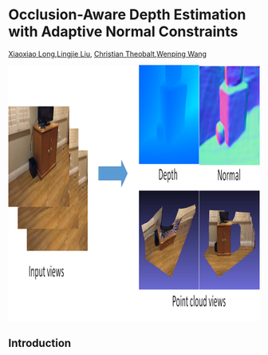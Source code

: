 # Occlusion-Aware Depth Estimation with Adaptive Normal Constraints
[Xiaoxiao Long](https://www.xxlong.site),[Lingjie Liu](https://lingjie0206.github.io), [Christian Theobalt](http://people.mpi-inf.mpg.de/~theobalt/),[Wenping Wang](https://i.cs.hku.hk/~wenping)

<p align="center">
    <img src="./docs/images/teaser.png" alt="Image" width="512" height="512" />
</p>

## Introduction
